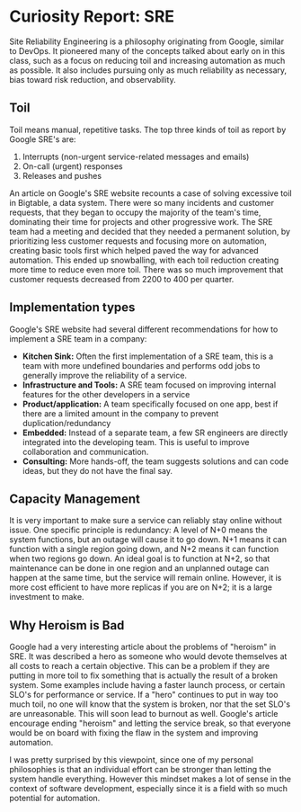 # Curiosity Report: SRE

Site Reliability Engineering is a philosophy originating from Google, similar to DevOps. It pioneered many of the concepts talked about early on in this class, such as a focus on reducing toil and increasing automation as much as possible. It also includes pursuing only as much reliability as necessary, bias toward risk reduction, and observability.

## Toil

Toil means manual, repetitive tasks. The top three kinds of toil as report by Google SRE's are:
1. Interrupts (non-urgent service-related messages and emails)
2. On-call (urgent) responses
3. Releases and pushes

An article on Google's SRE website recounts a case of solving excessive toil in Bigtable, a data system. There were so many incidents and customer requests, that they began to occupy the majority of the team's time, dominating their time for projects and other progressive work. The SRE team had a meeting and decided that they needed a permanent solution, by prioritizing less customer requests and focusing more on automation, creating basic tools first which helped paved the way for advanced automation. This ended up snowballing, with each toil reduction creating more time to reduce even more toil. There was so much improvement that customer requests decreased from 2200 to 400 per quarter.

## Implementation types

Google's SRE website had several different recommendations for how to implement a SRE team in a company:

- **Kitchen Sink:** Often the first implementation of a SRE team, this is a team with more undefined boundaries and performs odd jobs to generally improve the reliability of a service.
- **Infrastructure and Tools:** A SRE team focused on improving internal features for the other developers in a service
- **Product/application:** A team specifically focused on one app, best if there are a limited amount in the company to prevent duplication/redundancy
- **Embedded:** Instead of a separate team, a few SR engineers are directly integrated into the developing team. This is useful to improve collaboration and communication.
- **Consulting:** More hands-off, the team suggests solutions and can code ideas, but they do not have the final say.

## Capacity Management

It is very important to make sure a service can reliably stay online without issue. One specific principle is redundancy: A level of N+0 means the system functions, but an outage will cause it to go down. N+1 means it can function with a single region going down, and N+2 means it can function when two regions go down. An ideal goal is to function at N+2, so that maintenance can be done in one region and an unplanned outage can happen at the same time, but the service will remain online. However, it is more cost efficient to have more replicas if you are on N+2; it is a large investment to make.

## Why Heroism is Bad

Google had a very interesting article about the problems of "heroism" in SRE. It was described a hero as someone who would devote themselves at all costs to reach a certain objective. This can be a problem if they are putting in more toil to fix something that is actually the result of a broken system. Some examples include having a faster launch process, or certain SLO's for performance or service. If a "hero" continues to put in way too much toil, no one will know that the system is broken, nor that the set SLO's are unreasonable. This will soon lead to burnout as well. Google's article encourage ending "heroism" and letting the service break, so that everyone would be on board with fixing the flaw in the system and improving automation.

I was pretty surprised by this viewpoint, since one of my personal philosophies is that an individual effort can be stronger than letting the system handle everything. However this mindset makes a lot of sense in the context of software development, especially since it is a field with so much potential for automation. 
